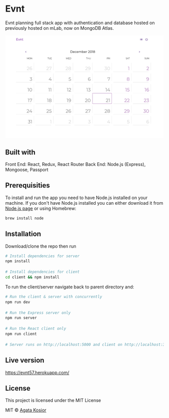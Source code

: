 # Evnt
Evnt planning full stack app with authentication and database hosted on previously hosted on mLab, now on MongoDB Atlas.

![Screenshot](https://raw.githubusercontent.com/koko57/portfolio/master/static/img/evnt.png)

## Built with
Front End: React, Redux, React Router
Back End: Node.js (Express), Mongoose, Passport

## Prerequisities
To install and run the app you need to have Node.js installed on your machine.
If you don't have Node.js installed you can either download it from [Node.js page](https://nodejs.org/en/download/) or using Homebrew:

```bash
brew install node
```

## Installation
Download/clone the repo then run

```bash
# Install dependencies for server
npm install

# Install dependencies for client
cd client && npm install

```
To run the client/server navigate back to parent directory and:

```bash
# Run the client & server with concurrently
npm run dev

# Run the Express server only
npm run server

# Run the React client only
npm run client

# Server runs on http://localhost:5000 and client on http://localhost:3000

```
## Live version
https://evnt57.herokuapp.com/

## License
This project is licensed under the MIT License

MIT © [Agata Kosior](https://github.com/koko57)
